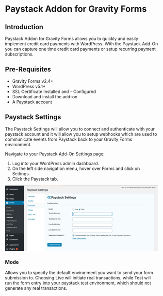 # Paystack Addon for Gravity Forms

## Introduction
Paystack Addon for Gravity Forms allows you to quickly and easily implement credit card payments with WordPress. With the Paystack Add-On you can capture one time credit card payments or setup recurring payment subscriptions.

## Pre-Requisites
- Gravity Forms v2.4+
- WordPress v5.1+
- SSL Certificate Installed and - Configured
- Download and install the add-on
- A Paystack account

## Paystack Settings
The Paystack Settings will allow you to connect and authenticate with your paystack account and it will allow you to setup webhooks which are used to communicate events from Paystack back to your Gravity Forms environment.

Navigate to your Paystack Add-On Settings page:

1. Log into your WordPress admin dashboard.
2. On the left side navigation menu, hover over Forms and click on Settings.
3. Click the Paystack tab.

![Paystack Settings](./images/screenshot-paystack-settings.png)

### Mode
Allows you to specify the default environment you want to send your form submission to. Choosing Live will initiate real transactions, while Test will run the form entry into your paystack test environment, which should not generate any real transactions.